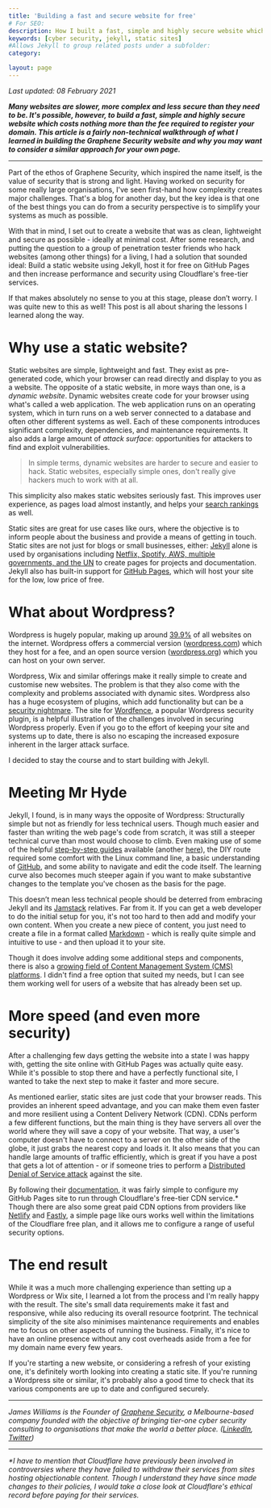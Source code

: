 ```yaml
---
title: 'Building a fast and secure website for free'
# For SEO:
description: How I built a fast, simple and highly secure website which cost nothing more than the fee required to register the domain
keywords: [cyber security, jekyll, static sites]
#Allows Jekyll to group related posts under a subfolder:
category:

layout: page
---
```


_Last updated: 08 February 2021_

**_Many websites are slower, more complex and less secure than they need to be. It's possible, however, to build a fast, simple and highly secure website which costs nothing more than the fee required to register your domain. This article is a fairly non-technical walkthrough of what I learned in building the Graphene Security website and why you may want to consider a similar approach for your own page._**

---

Part of the ethos of Graphene Security, which inspired the name itself, is the value of security that is strong and light. Having worked on security for some really large organisations, I've seen first-hand how complexity creates major challenges. That's a blog for another day, but the key idea is that one of the best things you can do from a security perspective is to simplify your systems as much as possible.

With that in mind, I set out to create a website that was as clean, lightweight and secure as possible - ideally at minimal cost. After some research, and putting the question to a group of penetration tester friends who hack websites (among other things) for a living, I had a solution that sounded ideal: Build a static website using Jekyll, host it for free on GitHub Pages and then increase performance and security using Cloudflare's free-tier services.

If that makes absolutely no sense to you at this stage, please don’t worry. I was quite new to this as well! This post is all about sharing the lessons I learned along the way.

# Why use a static website?

Static websites are simple, lightweight and fast. They exist as pre-generated code, which your browser can read directly and display to you as a website. The opposite of a static website, in more ways than one, is a _dynamic website_. Dynamic websites create code for your browser using what's called a web application. The web application runs on an operating system, which in turn runs on a web server connected to a database and often other different systems as well. Each of these components introduces significant complexity, dependencies, and maintenance requirements. It also adds a large amount of  _attack surface_: opportunities for attackers to find and exploit vulnerabilities.

> In simple terms, dynamic websites are harder to secure and easier to hack. Static websites, especially simple ones, don't really give hackers much to work with at all.

This simplicity also makes static websites seriously fast. This improves user experience, as pages load almost instantly, and helps your [search rankings](https://developers.google.com/search/blog/2010/04/using-site-speed-in-web-search-ranking) as well.

Static sites are great for use cases like ours, where the objective is to inform people about the business and provide a means of getting in touch. Static sites are not just for blogs or small businesses, either: [Jekyll](https://jekyllrb.com/) alone is used by organisations including [Netflix, Spotify, AWS, multiple governments, and the UN](https://jekyllrb.com/showcase/) to create pages for projects and documentation. Jekyll also has built-in support for [GitHub Pages](https://docs.github.com/en/github-ae@latest/github/working-with-github-pages/about-github-pages-and-jekyll), which will host your site for the low, low price of free.

# What about Wordpress?

Wordpress is hugely popular, making up around [39.9%](https://w3techs.com/technologies/details/cm-wordpress) of all websites on the internet. Wordpress offers a commercial version ([wordpress.com](https://wordpress.com/)) which they host for a fee, and an open source version ([wordpress.org](https://wordpress.org/)) which you can host on your own server.

Wordpress, Wix and similar offerings make it really simple to create and customise new websites. The problem is that they also come with the complexity and problems associated with dynamic sites. Wordpress also has a huge ecosystem of plugins, which add functionality but can be a [security nightmare](https://www.zdnet.com/article/pirated-themes-and-plugins-are-the-most-widespread-threat-to-wordpress-sites/). The site for [Wordfence](https://www.wordfence.com/), a popular Wordpress security plugin, is a helpful illustration of the challenges involved in securing Wordpress properly. Even if you go to the effort of keeping your site and systems up to date, there is also no escaping the increased exposure inherent in the larger attack surface.

I decided to stay the course and to start building with Jekyll.

# Meeting Mr Hyde

Jekyll, I found, is in many ways the opposite of Wordpress: Structurally simple but not as friendly for less technical users. Though much easier and faster than writing the web page's code from scratch, it was still a steeper technical curve than most would choose to climb. Even making use of some of the helpful [step-by-step guides](https://jekyllrb.com/docs/step-by-step/01-setup/) available (another [here](http://jmcglone.com/guides/github-pages/)), the DIY route required some comfort with the Linux command line, a basic understanding of [GitHub](https://github.com/), and some ability to navigate and edit the code itself. The learning curve also becomes much steeper again if you want to make substantive changes to the template you've chosen as the basis for the page.

This doesn’t mean less technical people should be deterred from embracing Jekyll and its [Jamstack](https://jamstack.org/what-is-jamstack/) relatives. Far from it. If you can get a web developer to do the initial setup for you, it's not too hard to then add and modify your own content. When you create a new piece of content, you just need to create a file in a format called [Markdown](https://www.markdownguide.org/) - which is really quite simple and intuitive to use - and then upload it to your site.

Though it does involve adding some additional steps and components, there is also a [growing field of Content Management System (CMS) platforms](https://jamstack.org/headless-cms/). I didn't find a free option that suited my needs, but I can see them working well for users of a website that has already been set up.

# More speed (and even more security)

After a challenging few days getting the website into a state I was happy with, getting the site online with GitHub Pages was actually quite easy. While it's possible to stop there and have a perfectly functional site, I wanted to take the next step to make it faster and more secure.

As mentioned earlier, static sites are just code that your browser reads. This provides an inherent speed advantage, and you can make them even faster and more resilient using a Content Delivery Network (CDN). CDNs perform a few different functions, but the main thing is they have servers all over the world where they will save a copy of your website. That way, a user's computer doesn't have to connect to a server on the other side of the globe, it just grabs the nearest copy and loads it. It also means that you can handle large amounts of traffic efficiently, which is great if you have a post that gets a lot of attention - or if someone tries to perform a [Distributed Denial of Service attack](https://www.cyber.gov.au/acsc/view-all-content/threats/denial-service) against the site.

By following their [documentation](https://blog.cloudflare.com/secure-and-fast-github-pages-with-cloudflare/), it was fairly simple to configure my GitHub Pages site to run through Cloudflare's free-tier CDN service.* Though there are also some great paid CDN options from providers like [Netlify](https://www.netlify.com/) and [Fastly](https://www.fastly.com/), a simple page like ours works well within the limitations of the Cloudflare free plan, and it allows me to configure a range of useful security options.

# The end result

While it was a much more challenging experience than setting up a Wordpress or Wix site, I learned a lot from the process and I'm really happy with the result. The site's small data requirements make it fast and responsive, while also reducing its overall resource footprint. The technical simplicity of the site also minimises maintenance requirements and enables me to focus on other aspects of running the business. Finally, it's nice to have an online presence without any cost overheads aside from a fee for my domain name every few years.

If you're starting a new website, or considering a refresh of your existing one, it's definitely worth looking into creating a static site. If you're running a Wordpress site or similar, it's probably also a good time to check that its various components are up to date and configured securely.


---

_James Williams is the Founder of [Graphene Security](https://graphenesecurity.com.au), a Melbourne-based company founded with the objective of bringing tier-one cyber security consulting to organisations that make the world a better place. ([LinkedIn](https://www.linkedin.com/company/68947302), [Twitter](https://twitter.com/graphenesec))_

---

_*I have to mention that Cloudflare have previously been involved in controversies where they have failed to withdraw their services from sites hosting objectionable content. Though I understand they have since made changes to their policies, I would take a close look at Cloudflare's ethical record before paying for their services._